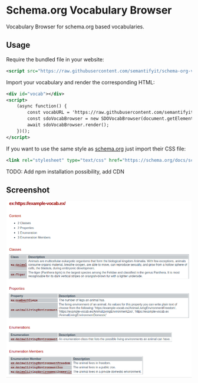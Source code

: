 # Schema.org Vocabulary Browser

Vocabulary Browser for schema.org based vocabularies.

## Usage

Require the bundled file in your website:

``` xml
<script src="https://raw.githubusercontent.com/semantifyit/schema-org-vocab-browser/main/dist/schema-org-vocab-browser.min.js">
```

Import your vocabulary and render the corresponding HTML:

``` xml
<div id="vocab"></div>
<script>
    (async function() {
        const vocabURL = 'https://raw.githubusercontent.com/semantifyit/schema-org-adapter/master/tests/data/exampleExternalVocabulary.json';
        const sdoVocabBrowser = new SDOVocabBrowser(document.getElementById('vocab'), vocabURL);
        await sdoVocabBrowser.render();
    })();
</script>
```

If you want to use the same style as [schema.org](https://schema.org/) just import their CSS file:

``` xml
<link rel="stylesheet" type="text/css" href="https://schema.org/docs/schemaorg.css">
```

TODO: Add npm installation possibility, add CDN

## Screenshot

![Example](images/example.png)
